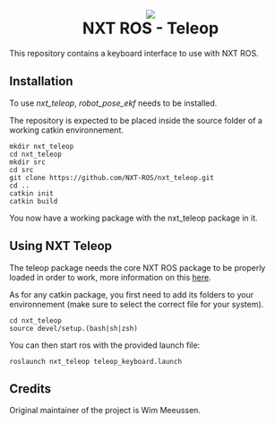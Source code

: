 
<h1 align="center">
<br>
<img src ="https://avatars0.githubusercontent.com/u/32429642?v=4&s=100" />
<br>
NXT ROS - Teleop
<br>
</h1>

This repository contains a keyboard interface to use with NXT ROS.

## Installation
To use *nxt_teleop*, *robot_pose_ekf* needs to be installed.


The repository is expected to be placed inside the source folder of a working catkin environnement.

```
mkdir nxt_teleop
cd nxt_teleop
mkdir src
cd src
git clone https://github.com/NXT-ROS/nxt_teleop.git
cd ..
catkin init
catkin build
```

You now have a working package with the nxt_teleop package in it.

## Using NXT Teleop

The teleop package needs the core NXT ROS package to be properly loaded in order to work, more information on this [here](https://github.com/NXT-ROS/nxt).

As for any catkin package, you first need to add its folders to your environnement (make sure to select the correct file for your system).

```
cd nxt_teleop
source devel/setup.(bash|sh|zsh)
```

You can then start ros with the provided launch file:

```
roslaunch nxt_teleop teleop_keyboard.launch
```

## Credits

Original maintainer of the project is Wim Meeussen.
